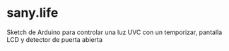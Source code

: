 # sany.life
Sketch de Arduino para controlar una luz UVC con un temporizar, pantalla LCD y detector de puerta abierta
